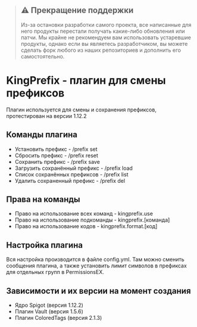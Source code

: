 > ## :warning: Прекращение поддержки
> Из-за остановки разработки самого проекта, все написанные для него продукты перестали получать какие-либо обновления или патчи.
> Мы крайне не рекомендуем вам использовать устаревшие продукты, однако если вы являетесь разработчиком, вы можете сделать форк любого из наших репозиториев и дополнить его самостоятельно.

# KingPrefix - плагин для смены префиксов

Плагин используется для смены и сохранения префиксов, протестирован на версии 1.12.2

## Команды плагина

* Установить префикс - /prefix set
* Сбросить префикс - /prefix reset
* Сохранить префикс - /prefix save
* Загрузить сохранённый префикс - /prefix load
* Список сохранённых префиксов - /prefix list
* Удалить сохраненный префикс - /prefix del

## Права на команды

* Право на использование всех команд - kingprefix.use
* Право на использование подкоманды - kingprefix.[команда]
* Право на использование кодов - kingprefix.format.[код]

## Настройка плагина

Вся настройка производится в файле config.yml. Там можно сменить сообщения плагина, а также установить лимит символов в префиксах для отдельных групп в PermissionsEX.

## Зависимости и их версии на момент создания

* Ядро Spigot (версия 1.12.2)
* Плагин Vault (версия 1.5.6)
* Плагин ColoredTags (версия 2.1.3)
